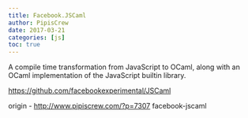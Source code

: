 ```yaml
---
title: Facebook.JSCaml
author: PipisCrew
date: 2017-03-21
categories: [js]
toc: true
---
```


A compile time transformation from JavaScript to OCaml, along with an OCaml implementation of the JavaScript builtin library.

https://github.com/facebookexperimental/JSCaml

origin - http://www.pipiscrew.com/?p=7307 facebook-jscaml